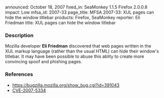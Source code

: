 announced: October 18, 2007
fixed_in: SeaMonkey 1.1.5
          Firefox 2.0.0.8
impact: Low
mfsa_id: 2007-33
page_title: MFSA 2007-33: XUL pages can hide the window titlebar
products: Firefox, SeaMonkey
reporter: Eli Friedman
title: XUL pages can hide the window titlebar

<h3>Description</h3>

<p>Mozilla developer <strong>Eli Friedman</strong> discovered that web pages
written in the XUL markup language (rather than the usual HTML) can hide
their window's titlebar. It may have been possible to abuse this ablity
to create more convincing spoof and phishing pages.
</p>


<h3>References</h3>

<ul>
  <li><a href="https://bugzilla.mozilla.org/show_bug.cgi?id=391043">
       https://bugzilla.mozilla.org/show_bug.cgi?id=391043</a></li>

  <li><a class="ex-ref" href="http://cve.mitre.org/cgi-bin/cvename.cgi?name=CVE-2007-5334">
       CVE-2007-5334</a></li>

</ul>




